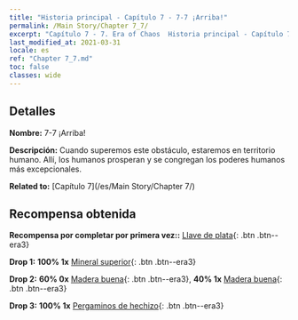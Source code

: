 ```yaml
---
title: "Historia principal - Capítulo 7 - 7-7 ¡Arriba!"
permalink: /Main Story/Chapter 7_7/
excerpt: "Capítulo 7 - 7. Era of Chaos  Historia principal - Capítulo 7_7. 7-7 ¡Arriba!"
last_modified_at: 2021-03-31
locale: es
ref: "Chapter 7_7.md"
toc: false
classes: wide
---
```


## Detalles

 **Nombre:** 7-7 ¡Arriba!

 **Descripción:** Cuando superemos este obstáculo, estaremos en territorio humano. Allí, los humanos prosperan y se congregan los poderes humanos más excepcionales.

 **Related to:** [Capítulo 7](/es/Main Story/Chapter 7/)

## Recompensa obtenida

 **Recompensa por completar por primera vez::** [Llave de plata](/es/Items/con_693/){: .btn .btn--era3}

 **Drop 1:** **100% 1x** [Mineral superior](/es/Items/mat_19/){: .btn .btn--era3}

 **Drop 2:** **60% 0x** [Madera buena](/es/Items/mat_13/){: .btn .btn--era3}, **40% 1x** [Madera buena](/es/Items/mat_13/){: .btn .btn--era3}

 **Drop 3:** **100% 1x** [Pergaminos de hechizo](/es/Items/con_694/){: .btn .btn--era3}

